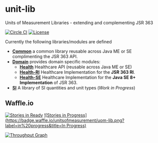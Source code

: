 unit-lib
========

Units of Measurement Libraries - extending and complementing JSR 363

[![Circle CI](https://circleci.com/gh/unitsofmeasurement/uom-lib.svg?style=svg)](https://circleci.com/gh/unitsofmeasurement/uom-lib) 
[![License](http://img.shields.io/badge/license-BSD3-blue.svg)](http://opensource.org/licenses/BSD-3-Clause)


Currently the following libraries/modules are defined

* [**Common**](common) a common library reusable across Java ME or SE complimenting the JSR 363 API.
* [**Domain**](domain) provides domain specific modules:
  * [**Health**](domain/health) Healthcare API (reusable across Java ME or SE)
  * [**Health-RI**](domain/health-ri) Healthcare Implementation for the **JSR 363 RI**.
  * [**Health-SE**](domain/health-se) Healthcare Implementation for the **Java SE 8+ Implementation** of JSR 363.
* [**SI**](si) A library of SI quantities and unit types (*Work in Progress*)

Waffle.io
------------
[![Stories in Ready](https://badge.waffle.io/unitsofmeasurement/uom-lib.png?label=ready&title=Ready)](https://waffle.io/unitsofmeasurement/uom-lib)
[![Stories in Progress](https://badge.waffle.io/unitsofmeasurement/uom-lib.png?label=in%20progress&title=In Progress)](https://waffle.io/unitsofmeasurement/uom-lib)

[![Throughput Graph](https://graphs.waffle.io/unitsofmeasurement/uom-lib/throughput.svg)](https://waffle.io/unitsofmeasurement/uom-lib/metrics)
